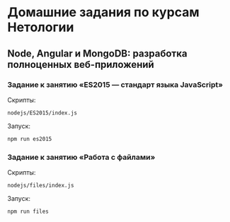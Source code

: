 # Домашние задания по курсам Нетологии

## Node, Angular и MongoDB: разработка полноценных веб-приложений

### Задание к занятию «ES2015 — стандарт языка JavaScript»
Скрипты:

    nodejs/ES2015/index.js

Запуск: 

```js
npm run es2015
```

### Задание к занятию «Работа с файлами»
Скрипты:

    nodejs/files/index.js

Запуск: 

```js
npm run files
```
